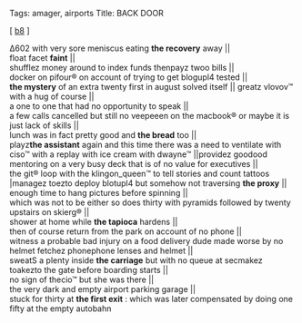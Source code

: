 Tags: amager, airports
Title: BACK DOOR
  
[ [b8](https://maps.app.goo.gl/yLV39L1h8kScdtmX9) ]

Δ602 with very sore meniscus eating **the recovery** away ||  
float facet **faint** ||  
shufflez money around to index funds thenpayz twoo bills ||  
docker on pifour® on account of trying to get blogupl4 tested ||  
**the mystery** of an extra twenty first in august solved itself || greatz vlovov™ with a hug of course ||  
a one to one that had no opportunity to speak ||  
a few calls cancelled but still no veepeeen on the macbook® or maybe it is just lack of skills ||  
lunch was in fact pretty good and **the bread** too ||  
playz**the assistant** again and this time there was a need to ventilate with ciso™ with a replay with ice cream with dwayne™ ||providez goodood mentoring on a very busy deck that is of no value for executives ||  
the git® loop with the klingon_queen™ to tell stories and count tattoos |managez toezto deploy blotupl4 but somehow not traversing **the proxy** ||  
enough time to hang pictures before spinning ||  
which was not to be either so does thirty with pyramids followed by twenty upstairs on skierg® ||  
shower at home while **the tapioca** hardens ||  
then of course return from the park on account of no phone ||  
witness a probable bad injury on a food delivery dude made worse by no helmet fetchez phonephone lenses and helmet ||  
sweatS a plenty inside **the carriage** but with no queue at secmakez toakezto the gate before boarding starts ||  
no sign of thecio™ but she was there ||  
the very dark and empty airport parking garage ||  
stuck for thirty at **the first exit** : which was later compensated by doing one fifty at the empty autobahn  
